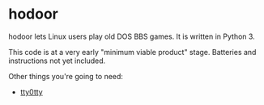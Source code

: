 hodoor
======

hodoor lets Linux users play old DOS BBS games. It is written in Python 3.

This code is at a very early "minimum viable product" stage. Batteries and instructions not yet included.

Other things you're going to need:

 - [tty0tty](https://github.com/freemed/tty0tty)

